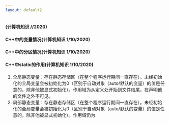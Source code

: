 ```yaml
---
layout: default2
---
```


#### (计算机知识 //2020)

#### C++中的变量情况(计算机知识 1/10/2020)

#### C++中的分区情况(计算机知识 1/10/2020)

#### C++中static的作用(计算机知识 1/10/2020)
1. 全局静态变量：存在静态存储区（在整个程序运行期间一直存在）。未经初始化的全局变量会被初始化为0（区别于自动对象（auto/默认的变量）的值是任意的，除非他被显式初始化）。作用域为从定义处开始到文件结尾，在声明他的文件之外不可见。
2. 局部静态变量：存在静态存储区（在整个程序运行期间一直存在）。未经初始化的全局变量会被初始化为0（区别于自动对象（auto/默认的变量）的值是任意的，除非他被显式初始化）。作用域仍为


